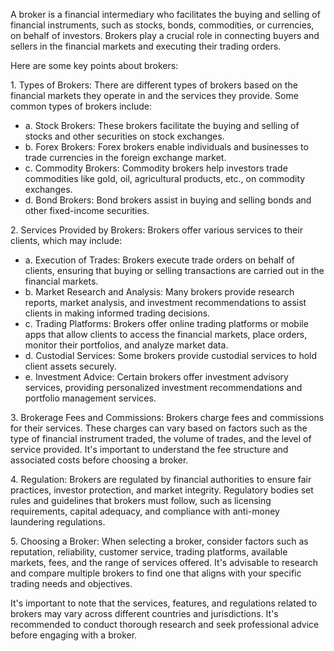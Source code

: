 <p>
A broker is a financial intermediary who facilitates the buying and selling of financial instruments, such as stocks, bonds, commodities, or currencies, on behalf of investors. Brokers play a crucial role in connecting buyers and sellers in the financial markets and executing their trading orders. 
</p><p>
Here are some key points about brokers:
</p><p>
1. Types of Brokers: There are different types of brokers based on the financial markets they operate in and the services they provide. Some common types of brokers include:
   <ul><li>
   a. Stock Brokers: These brokers facilitate the buying and selling of stocks and other securities on stock exchanges.
   </li><li>
   b. Forex Brokers: Forex brokers enable individuals and businesses to trade currencies in the foreign exchange market.
   </li><li>
   c. Commodity Brokers: Commodity brokers help investors trade commodities like gold, oil, agricultural products, etc., on commodity exchanges.
   </li><li>
   d. Bond Brokers: Bond brokers assist in buying and selling bonds and other fixed-income securities.
   </li></ul>
</p><p>
2. Services Provided by Brokers: Brokers offer various services to their clients, which may include:
   <ul><li>
   a. Execution of Trades: Brokers execute trade orders on behalf of clients, ensuring that buying or selling transactions are carried out in the financial markets.
   </li><li>
   b. Market Research and Analysis: Many brokers provide research reports, market analysis, and investment recommendations to assist clients in making informed trading decisions.
   </li><li>
   c. Trading Platforms: Brokers offer online trading platforms or mobile apps that allow clients to access the financial markets, place orders, monitor their portfolios, and analyze market data.
   </li><li>
   d. Custodial Services: Some brokers provide custodial services to hold client assets securely.
   </li><li>
   e. Investment Advice: Certain brokers offer investment advisory services, providing personalized investment recommendations and portfolio management services.
   </li></ul>
</p><p>
3. Brokerage Fees and Commissions: Brokers charge fees and commissions for their services. These charges can vary based on factors such as the type of financial instrument traded, the volume of trades, and the level of service provided. It's important to understand the fee structure and associated costs before choosing a broker.
</p><p>
4. Regulation: Brokers are regulated by financial authorities to ensure fair practices, investor protection, and market integrity. Regulatory bodies set rules and guidelines that brokers must follow, such as licensing requirements, capital adequacy, and compliance with anti-money laundering regulations.
</p><p>
5. Choosing a Broker: When selecting a broker, consider factors such as reputation, reliability, customer service, trading platforms, available markets, fees, and the range of services offered. It's advisable to research and compare multiple brokers to find one that aligns with your specific trading needs and objectives.
</p><p>
It's important to note that the services, features, and regulations related to brokers may vary across different countries and jurisdictions. It's recommended to conduct thorough research and seek professional advice before engaging with a broker.
</p>